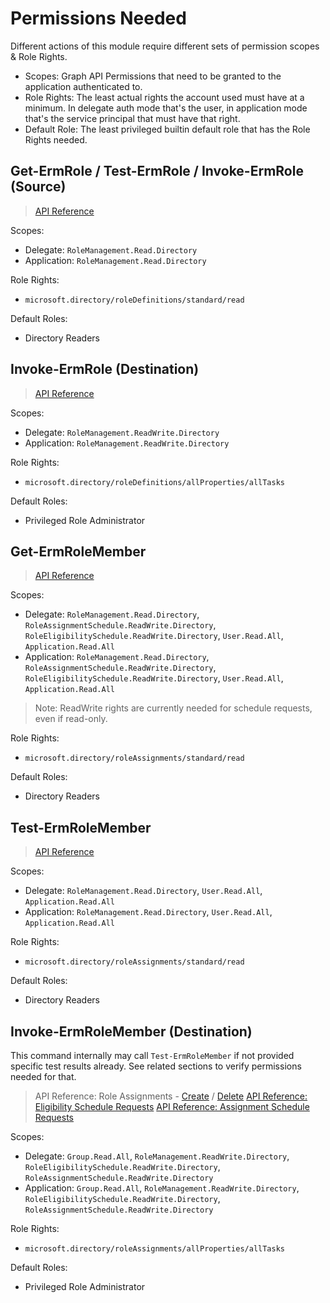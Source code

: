 ﻿# Permissions Needed

Different actions of this module require different sets of permission scopes & Role Rights.

+ Scopes: Graph API Permissions that need to be granted to the application authenticated to.
+ Role Rights: The least actual rights the account used must have at a minimum. In delegate auth mode that's the user, in application mode that's the service principal that must have that right.
+ Default Role: The least privileged builtin default role that has the Role Rights needed.

## Get-ErmRole / Test-ErmRole / Invoke-ErmRole (Source)

> [API Reference](https://learn.microsoft.com/en-us/graph/api/rbacapplication-list-roledefinitions)

Scopes:

+ Delegate: `RoleManagement.Read.Directory`
+ Application: `RoleManagement.Read.Directory`

Role Rights:

+ `microsoft.directory/roleDefinitions/standard/read`

Default Roles:

+ Directory Readers

## Invoke-ErmRole (Destination)

> [API Reference](https://learn.microsoft.com/en-us/graph/api/rbacapplication-post-roledefinitions)

Scopes:

+ Delegate: `RoleManagement.ReadWrite.Directory`
+ Application: `RoleManagement.ReadWrite.Directory`

Role Rights:

+ `microsoft.directory/roleDefinitions/allProperties/allTasks`

Default Roles:

+ Privileged Role Administrator

## Get-ErmRoleMember

> [API Reference](https://learn.microsoft.com/en-us/graph/api/rbacapplication-list-roleassignments)

Scopes:

+ Delegate: `RoleManagement.Read.Directory`, `RoleAssignmentSchedule.ReadWrite.Directory`, `RoleEligibilitySchedule.ReadWrite.Directory`, `User.Read.All`, `Application.Read.All`
+ Application: `RoleManagement.Read.Directory`, `RoleAssignmentSchedule.ReadWrite.Directory`, `RoleEligibilitySchedule.ReadWrite.Directory`, `User.Read.All`, `Application.Read.All`

> Note: ReadWrite rights are currently needed for schedule requests, even if read-only.

Role Rights:

+ `microsoft.directory/roleAssignments/standard/read`

Default Roles:

+ Directory Readers

## Test-ErmRoleMember

> [API Reference](https://learn.microsoft.com/en-us/graph/api/rbacapplication-list-roleassignments)

Scopes:

+ Delegate: `RoleManagement.Read.Directory`, `User.Read.All`, `Application.Read.All`
+ Application: `RoleManagement.Read.Directory`, `User.Read.All`, `Application.Read.All`

Role Rights:

+ `microsoft.directory/roleAssignments/standard/read`

Default Roles:

+ Directory Readers

## Invoke-ErmRoleMember (Destination)

This command internally may call `Test-ErmRoleMember` if not provided specific test results already.
See related sections to verify permissions needed for that.

> API Reference: Role Assignments - [Create](https://learn.microsoft.com/en-us/graph/api/rbacapplication-post-roleassignments) / [Delete](https://learn.microsoft.com/en-us/graph/api/unifiedroleassignment-delete)
> [API Reference: Eligibility Schedule Requests](https://learn.microsoft.com/en-us/graph/api/rbacapplication-post-roleeligibilityschedulerequests)
> [API Reference: Assignment Schedule Requests](https://learn.microsoft.com/en-us/graph/api/rbacapplication-post-roleassignmentschedulerequests)

Scopes:

+ Delegate: `Group.Read.All`, `RoleManagement.ReadWrite.Directory`, `RoleEligibilitySchedule.ReadWrite.Directory`, `RoleAssignmentSchedule.ReadWrite.Directory`
+ Application: `Group.Read.All`, `RoleManagement.ReadWrite.Directory`, `RoleEligibilitySchedule.ReadWrite.Directory`, `RoleAssignmentSchedule.ReadWrite.Directory`

Role Rights:

+ `microsoft.directory/roleAssignments/allProperties/allTasks`

Default Roles:

+ Privileged Role Administrator
